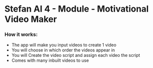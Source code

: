 # Stefan AI 4 - Module - Motivational Video Maker

### How it works:
- The app will make you input videos to create 1 video
- You will choose in which order the videos appear in
- You will Create the video script and assign each video the script
- Comes with many inbuilt videos to use

